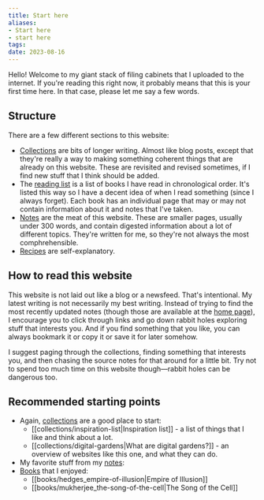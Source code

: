 ```yaml
---
title: Start here
aliases:
- Start here
- start here
tags:
date: 2023-08-16
---
```


Hello! Welcome to my giant stack of filing cabinets that I uploaded to the internet. If you're reading this right now, it probably means that this is your first time here. In that case, please let me say a few words.

## Structure
There are a few different sections to this website:
- [Collections](/collections) are bits of longer writing. Almost like blog posts, except that they're really a way to making something coherent things that are already on this website. These are revisited and revised sometimes, if I find new stuff that I think should be added.
- The [reading list](/books) is a list of books I have read in chronological order. It's listed this way so I have a decent idea of when I read something (since I always forget). Each book has an individual page that may or may not contain information about it and notes that I've taken.
- [Notes](/notes) are the meat of this website. These are smaller pages, usually under 300 words, and contain digested information about a lot of different topics. They're written for me, so they're not always the most comphrehensible.
- [Recipes](/recipes) are self-explanatory.

## How to read this website
This website is not laid out like a blog or a newsfeed. That's intentional. My latest writing is not necessarily my best writing. Instead of trying to find the most recently updated notes (though those are available at the [home page](/)), I encourage you to click through links and go down rabbit holes exploring stuff that interests you. And if you find something that you like, you can always bookmark it or copy it or save it for later somehow.

I suggest paging through the collections, finding something that interests you, and then chasing the source notes for that around for a little bit. Try not to spend too much time on this website though—rabbit holes can be dangerous too.

## Recommended starting points
- Again, [collections](/collections) are a good place to start:
	- [[collections/inspiration-list|Inspiration list]] - a list of things that I like and think about a lot.
	- [[collections/digital-gardens|What are digital gardens?]] - an overview of websites like this one, and what they can do.
- My favorite stuff from my [notes](/notes):
- [Books](/books) that I enjoyed:
	- [[books/hedges_empire-of-illusion|Empire of Illusion]]
	- [[books/mukherjee_the-song-of-the-cell|The Song of the Cell]]

